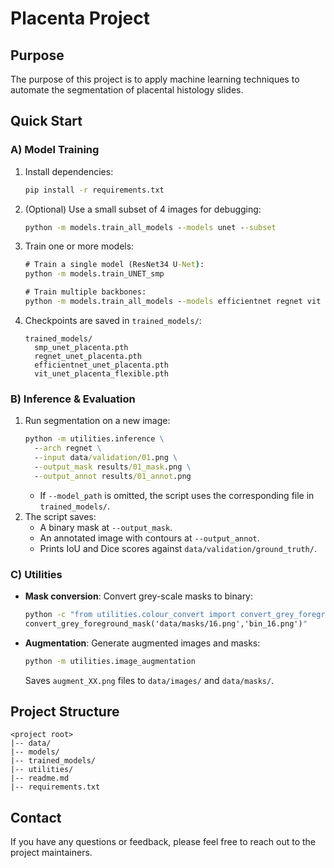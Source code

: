 # Placenta Project

## Purpose

The purpose of this project is to apply machine learning techniques to automate the segmentation of placental histology slides. 

## Quick Start

### A) Model Training

1. Install dependencies:
   ```cmd
   pip install -r requirements.txt
   ```
2. (Optional) Use a small subset of 4 images for debugging:
   ```cmd
   python -m models.train_all_models --models unet --subset
   ```
3. Train one or more models:
   ```cmd
   # Train a single model (ResNet34 U-Net):
   python -m models.train_UNET_smp

   # Train multiple backbones:
   python -m models.train_all_models --models efficientnet regnet vit unet --epochs 50
   ```
4. Checkpoints are saved in `trained_models/`:
   ```text
   trained_models/
     smp_unet_placenta.pth
     regnet_unet_placenta.pth
     efficientnet_unet_placenta.pth
     vit_unet_placenta_flexible.pth
   ```

### B) Inference & Evaluation

1. Run segmentation on a new image:
   ```cmd
   python -m utilities.inference \
     --arch regnet \
     --input data/validation/01.png \
     --output_mask results/01_mask.png \
     --output_annot results/01_annot.png
   ```
   - If `--model_path` is omitted, the script uses the corresponding file in `trained_models/`.
2. The script saves:
   - A binary mask at `--output_mask`.
   - An annotated image with contours at `--output_annot`.
   - Prints IoU and Dice scores against `data/validation/ground_truth/`.

### C) Utilities

- **Mask conversion**: Convert grey-scale masks to binary:
  ```cmd
  python -c "from utilities.colour_convert import convert_grey_foreground_mask; \
  convert_grey_foreground_mask('data/masks/16.png','bin_16.png')"
  ```

- **Augmentation**: Generate augmented images and masks:
  ```cmd
  python -m utilities.image_augmentation
  ```
  Saves `augment_XX.png` files to `data/images/` and `data/masks/`.

## Project Structure

```
<project root>
|-- data/
|-- models/
|-- trained_models/
|-- utilities/
|-- readme.md
|-- requirements.txt
```

## Contact

If you have any questions or feedback, please feel free to reach out to the project maintainers.
